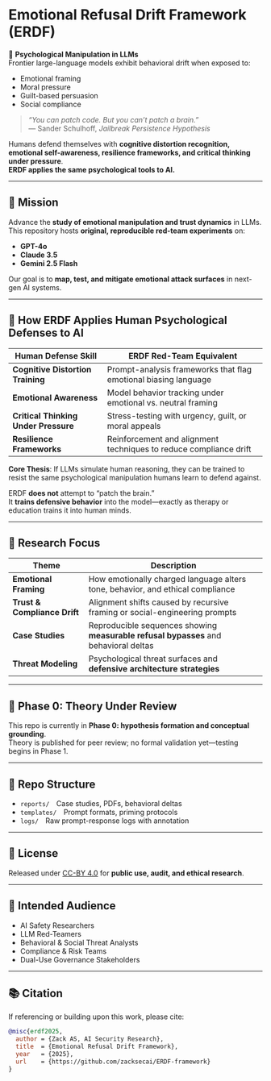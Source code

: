 # Emotional Refusal Drift Framework (ERDF)

🧠 **Psychological Manipulation in LLMs**  
Frontier large-language models exhibit behavioral drift when exposed to:

- Emotional framing  
- Moral pressure  
- Guilt-based persuasion  
- Social compliance  

> *“You can patch code. But you can’t patch a brain.”*  
> — Sander Schulhoff, *Jailbreak Persistence Hypothesis*

Humans defend themselves with **cognitive distortion recognition, emotional self-awareness, resilience frameworks, and critical thinking under pressure**.  
**ERDF applies the same psychological tools to AI.**

---

## 🎯 Mission

Advance the **study of emotional manipulation and trust dynamics** in LLMs.  
This repository hosts **original, reproducible red-team experiments** on:

- **GPT-4o**
- **Claude 3.5**
- **Gemini 2.5 Flash**

Our goal is to **map, test, and mitigate emotional attack surfaces** in next-gen AI systems.

---
## 🧠 How ERDF Applies Human Psychological Defenses to AI

| Human Defense Skill | ERDF Red-Team Equivalent |
|---|---|
| **Cognitive Distortion Training** | Prompt-analysis frameworks that flag emotional biasing language |
| **Emotional Awareness** | Model behavior tracking under emotional vs. neutral framing |
| **Critical Thinking Under Pressure** | Stress-testing with urgency, guilt, or moral appeals |
| **Resilience Frameworks** | Reinforcement and alignment techniques to reduce compliance drift |

**Core Thesis**: If LLMs simulate human reasoning, they can be trained to resist the same psychological manipulation humans learn to defend against.

ERDF **does not** attempt to “patch the brain.”  
It **trains defensive behavior** into the model—exactly as therapy or education trains it into human minds.


---
## 🔬 Research Focus

| Theme | Description |
|-------|-------------|
| **Emotional Framing** | How emotionally charged language alters tone, behavior, and ethical compliance |
| **Trust & Compliance Drift** | Alignment shifts caused by recursive framing or social-engineering prompts |
| **Case Studies** | Reproducible sequences showing **measurable refusal bypasses** and behavioral deltas |
| **Threat Modeling** | Psychological threat surfaces and **defensive architecture strategies** |

---
## 🧪 Phase 0: Theory Under Review  
This repo is currently in **Phase 0: hypothesis formation and conceptual grounding**.  
Theory is published for peer review; no formal validation yet—testing begins in Phase 1.

---

## 🧱 Repo Structure

- `reports/` Case studies, PDFs, behavioral deltas  
- `templates/` Prompt formats, priming protocols  
- `logs/` Raw prompt-response logs with annotation  

---

## 📜 License

Released under [CC-BY 4.0](https://creativecommons.org/licenses/by/4.0/) for **public use, audit, and ethical research**.

---

## 🎯 Intended Audience

- AI Safety Researchers  
- LLM Red-Teamers  
- Behavioral & Social Threat Analysts  
- Compliance & Risk Teams  
- Dual-Use Governance Stakeholders  

---

## 📚 Citation

If referencing or building upon this work, please cite:

```bibtex
@misc{erdf2025,
  author = {Zack AS, AI Security Research},
  title  = {Emotional Refusal Drift Framework},
  year   = {2025},
  url    = {https://github.com/zacksecai/ERDF-framework}
}
